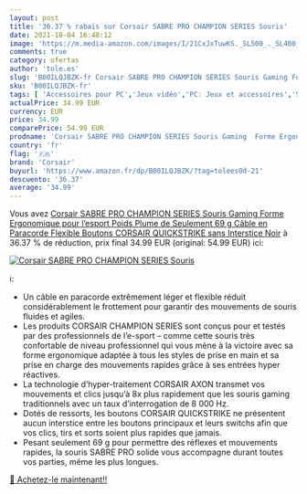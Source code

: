 ```yaml
---
layout: post
title: '36.37 % rabais sur Corsair SABRE PRO CHAMPION SERIES Souris'
date: 2021-10-04 16:48:12
image: 'https://m.media-amazon.com/images/I/21CxJxTuwKS._SL500_._SL400_.jpg'
comments: true
category: ofertas
author: 'tole.es'
slug: 'B00ILQJBZK-fr Corsair SABRE PRO CHAMPION SERIES Souris Gaming Forme...'
sku: 'B00ILQJBZK-fr'
tags: [ 'Accessoires pour PC','Jeux vidéo','PC: Jeux et accessoires','Souris gaming pour PC','corsair', ]
actualPrice: 34.99 EUR
currency: EUR
price: 34.99
comparePrice: 54.99 EUR
prodname: 'Corsair SABRE PRO CHAMPION SERIES Souris Gaming  Forme Ergonomique pour l’esport  Poids Plume de Seulement 69 g  Câble en Paracorde Flexible  Boutons CORSAIR QUICKSTRIKE sans Interstice  Noir'
country: 'fr'
flag: '🇫🇷'
brand: 'Corsair'
buyurl: 'https://www.amazon.fr/dp/B00ILQJBZK/?tag=tolees0d-21'
descuento: '36.37'
average: '34.99'
---
```


Vous avez [Corsair SABRE PRO CHAMPION SERIES Souris Gaming  Forme Ergonomique pour l’esport  Poids Plume de Seulement 69 g  Câble en Paracorde Flexible  Boutons CORSAIR QUICKSTRIKE sans Interstice  Noir](https://www.amazon.fr/dp/B00ILQJBZK/?tag=tolees0d-21)  à  36.37 % de réduction, prix final  34.99 EUR (original: 54.99 EUR) ici:

[![Corsair SABRE PRO CHAMPION SERIES Souris](https://m.media-amazon.com/images/I/21CxJxTuwKS._SL500_._SL400_.jpg)](https://www.amazon.fr/dp/B00ILQJBZK/?tag=tolees0d-21)

ℹ️:

- Un câble en paracorde extrêmement léger et flexible réduit considérablement le frottement pour garantir des mouvements de souris fluides et agiles.
- Les produits CORSAIR CHAMPION SERIES sont conçus pour et testés par des professionnels de l’e-sport – comme cette souris très confortable de niveau professionnel qui vous mène à la victoire avec sa forme ergonomique adaptée à tous les styles de prise en main et sa prise en charge des mouvements rapides grâce à ses entrées hyper réactives.
- La technologie d’hyper-traitement CORSAIR AXON transmet vos mouvements et clics jusqu’à 8x plus rapidement que les souris gaming traditionnels avec un taux d’interrogation de 8 000 Hz.
- Dotés de ressorts, les boutons CORSAIR QUICKSTRIKE ne présentent aucun interstice entre les boutons principaux et leurs switchs afin que vos clics, tirs et sorts soient plus rapides que jamais.
- Pesant seulement 69 g pour permettre des réflexes et mouvements rapides, la souris SABRE PRO solide vous accompagne durant toutes vos parties, même les plus longues.

[🛒 Achetez-le maintenant!!](https://www.amazon.fr/dp/B00ILQJBZK/?tag=tolees0d-21)
